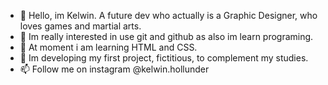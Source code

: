 - 👋 Hello, im Kelwin. A future dev who actually is a Graphic Designer, who loves games and martial arts.
- 👀 Im really interested in use git and github as also im learn programing.
- 🌱 At moment i am learning HTML and CSS.
- 💞️ Im developing my first project, fictitious, to complement my studies.
- 📫 Follow me on instagram @kelwin.hollunder

